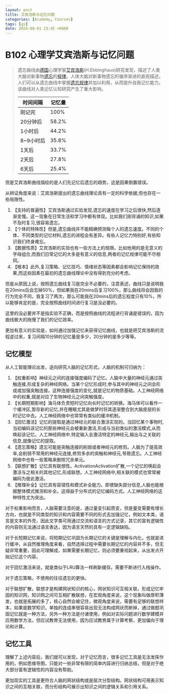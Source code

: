 ```yaml
---
layout: post
title: 艾宾浩斯与记忆问题
categories: [Academy, Courses]
tags: [gs]
date: 2024-08-01 23:45 +0800 
---
```


# B102 心理学艾宾浩斯与记忆问题

> 遗忘曲线由[德国](https://baike.baidu.com/item/德国/147953?fromModule=lemma_inlink)心理学家[艾宾浩斯](https://baike.baidu.com/item/艾宾浩斯/4348102?fromModule=lemma_inlink)(H.Ebbinghaus)研究发现，描述了人类大脑对新事物[遗忘](https://baike.baidu.com/item/遗忘/17196693?fromModule=lemma_inlink)的[规律](https://baike.baidu.com/item/规律/3311038?fromModule=lemma_inlink)。人体大脑对新事物遗忘的循序渐进的直观描述，人们可以从遗忘曲线中掌握[遗忘规律](https://baike.baidu.com/item/遗忘规律/5145210?fromModule=lemma_inlink)并加以利用，从而提升自我记忆能力。该曲线对人类记忆认知研究产生了重大影响。
>
> | 时间间隔  | 记忆量 |
> | --------- | ------ |
> | 刚记完    | 100%   |
> | 20分钟后  | 58.2%  |
> | 1小时后   | 44.2%  |
> | 8~9小时后 | 35.8%  |
> | 1天后     | 33.7%  |
> | 2天后     | 27.8%  |
> | 6天后     | 25.4%  |

但是艾宾浩斯曲线描绘的是人们先记忆后遗忘的趋势，这是因果倒置错误。

从辨证角度来说：艾宾浩斯提出的遗忘曲线理论具有一定的科学依据,但也存在一些局限性。

1. 【支持的普遍性】艾宾浩斯通过实验发现,遗忘的速度在学习之后很快,然后逐渐变慢。这一现象在日常生活和学习中都有体现。比如我们刚背诵的知识,如果不及时复习,很容易遗忘。
2. 【个体的特殊性】但是,遗忘曲线并不能精确预测每个人的遗忘速度。不同的个体、不同类型的记忆材料,遗忘的进程会有差异。有些人记忆力特别好,有些知识我们终身难忘。
3. 【数据性质】艾宾浩斯的实验也有一些方法上的局限。比如他用的是无意义的字母组合,而我们日常记忆的大多是有意义的信息,两者的记忆规律可能不尽相同。
4. 【根本】此外,复习策略、记忆技巧、情绪状态等因素都会影响记忆保持的效果,而这些因素在最初的遗忘曲线理论中没有得到充分的考虑。

但是从原因上说，按照遗忘曲线复习是完全不必要的，注意表述，曲线只是说明我在20mins后会忘掉50%，但如果我在20mins后复习100%，那么曲线将会因我的行为完全不同，我复习了两次，那么可能我在20mins后的遗忘程度只有10%，所以能够肯定的是，完全按照曲线时间进行复习是没必要的。

这里的没必要并不是指实验不正确，而是按照曲线的流程进行背诵是错误的，因为曲线极大的拖慢了我们的记忆效率。

更加有意义的实验是，如何通过加强记忆来获得记忆曲线，也就是把艾宾浩斯的流程逆过来，复习间隔10分钟的记忆量是多少，20分钟的是多少等等。

## 记忆模型

从人工智能理论出发，逆向研究人脑的记忆形式，人脑的机制可归纳为：

1. 【权重影响】神经元之间的连接强度编码了记忆。人脑中大量的神经元通过突触连接,形成复杂的神经网络。当某个记忆形成时,参与其中的神经元之间会形成或加强突触连接。这种连接强度的变化,就是记忆的物质基础。人工神经网络中的权重,就是对应了生物神经元之间突触强度。
2. 【长期短期影响】海马体负责短时记忆向长时记忆的转换。海马体可以看作一个缓冲区,暂存新的记忆,并在睡眠尤其是做梦时将其逐渐整合到大脑皮层的长时记忆中去。人工神经网络中也常常有类似的缓冲机制。
3. 【回忆激活】记忆的提取是通过神经元的联合激活实现的。当回忆某个事物时,当初编码该记忆的那些神经元会被重新激活,形成与当初类似的激活模式,从而唤起该记忆。人工神经网络中,特定输入会激活特定的神经元,输出与之关联的信息,就像记忆的提取。
4. 【遗忘策略】遗忘可能是突触连接的削弱或者神经元的修剪。人脑为了提高效率,会削弱不常用的神经元连接,修剪多余的突触和神经元,导致遗忘。人工神经网络中也有一些策略来删除冗余单元。
5. 【联想扩散】记忆具有联想性。ActivationActivation扩散,一个记忆的唤起会激活与之相关的其他记忆,形成联想。人工神经网络中,相关联的模式也常常被编码为彼此激活。
6. 【推理补全】记忆具有容错性和模式补全能力。即使缺失部分信息,人脑也能根据整体模式推测和补全。这得益于分布式的记忆编码方式。人工神经网络的这种特性尤为突出。

对于权重影响而言，人脑需要注意的是，通过量变引起质变，但是量变需要有增长方向，也就是不同类型的知识和内容需要不同的形式去加强记忆，例如文本类，语言是文本的外壳，因此文字类可用通过交流和语言的方式记录，其它的富有逻辑性的内容则无法通过语言表达，因为语言天然的具有一定逻辑缺陷。

对于长短期记忆来说，将短期记忆巩固为长期记忆的关键是理解与内化，也就是进行缓冲，从自然推理角度来看，自然选择过程中需要长期记忆的内容并不多，但无疑非常重要，因此可理解成，如果需要长期记忆，则必须要重视起来，从出发点开始记忆这个内容。

对于回忆激活来说，就是类似于LRU算法一样刷新缓存。需要不断进行入栈操作。

对于遗忘策略，不使用的往往遗忘的更快。

对于联想扩散，联想才是构建网状知识的核心，网状知识可互相关联，形成记忆牢固的知识网，知识网之间可互相扩散联想，在宏观角度来说，这个现象叫做厚积薄发，也就是拓展的多了，核心自然会被记住，微观角度来说，需要有足够的联想样本，如果是数学知识，单独的连成串很容易出现无法构成网状而断掉，通过做题巩固记忆就是一种方法，另外一种方法是付诸使用，例如对实际问题进行数学建模并应用数学方法，但应试教育无法使用，因为应试教育属于计算考察，更加偏向于理论和计算。

## 记忆工具

理解了上述内容后，我们就可以发现，对于记忆而言，很多记忆工具是无法发挥作用的，例如思维导图，只能对一些非常有限的简单内容进行归纳总结，但是对于绝大部分富有逻辑性的内容没有帮助。

更加现实的工具是更符合人脑的网状结构或是层次分型结构。网状结构可用表示知识之间的互相关联，而分形结构可展示出知识之间的逻辑关系和引用关系。